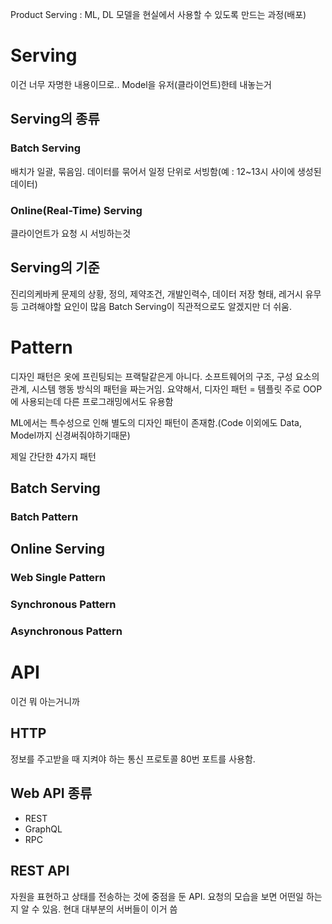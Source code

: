 Product Serving : ML, DL 모델을 현실에서 사용할 수 있도록 만드는 과정(배포)

# Serving
 이건 너무 자명한 내용이므로..
 Model을 유저(클라이언트)한테 내놓는거
 ## Serving의 종류
 ### Batch Serving
 배치가 일괄, 묶음임. 데이터를 묶어서 일정 단위로 서빙함(예 : 12~13시 사이에 생성된 데이터)
 ### Online(Real-Time) Serving
 클라이언트가 요청 시 서빙하는것
 ## Serving의 기준
 진리의케바케
 문제의 상황, 정의, 제약조건, 개발인력수, 데이터 저장 형태, 레거시 유무 등 고려해야할 요인이 많음
 Batch Serving이 직관적으로도 알겠지만 더 쉬움.
 
# Pattern
 디자인 패턴은 옷에 프린팅되는 프랙탈같은게 아니다. 소프트웨어의 구조, 구성 요소의 관계, 시스템 행동 방식의 패턴을 짜는거임.
 요약해서, 디자인 패턴 = 템플릿
 주로 OOP에 사용되는데 다른 프로그래밍에서도 유용함
 
 ML에서는 특수성으로 인해 별도의 디자인 패턴이 존재함.(Code 이외에도 Data, Model까지 신경써줘야하기때문)
 
 제일 간단한 4가지 패턴
 ## Batch Serving
 ### Batch Pattern
 
 ## Online Serving
 ### Web Single Pattern
 ### Synchronous Pattern
 ### Asynchronous Pattern

# API
이건 뭐 아는거니까

## HTTP
정보를 주고받을 때 지켜야 하는 통신 프로토콜
80번 포트를 사용함.

## Web API 종류
- REST
- GraphQL
- RPC

## REST API
자원을 표현하고 상태를 전송하는 것에 중점을 둔 API. 요청의 모습을 보면 어떤일 하는지 알 수 있음. 현대 대부분의 서버들이 이거 씀

